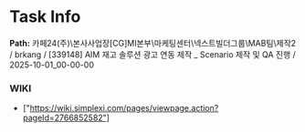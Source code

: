 # Task Info

**Path:** 카페24(주)\본사사업장\[CG]MI본부\마케팅센터\넥스트빌더그룹\MAB팀\제작2 / brkang / [339148] AIM 재고 솔루션 광고 연동 제작 _ Scenario 제작 및 QA 진행 / 2025-10-01_00-00-00

### WIKI
- ["https://wiki.simplexi.com/pages/viewpage.action?pageId=2766852582"]

